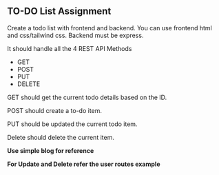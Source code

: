 ## TO-DO List Assignment

Create a todo list with frontend and backend. You can use frontend html and css/tailwind css. Backend must be express.

It should handle all the 4 REST API Methods

- GET
- POST
- PUT
- DELETE


GET should get the current todo details based on the ID.

POST should create a to-do item.

PUT should be updated the current todo item.

Delete should delete the current item.

**Use simple blog for reference**

**For Update and Delete refer the user routes example**
